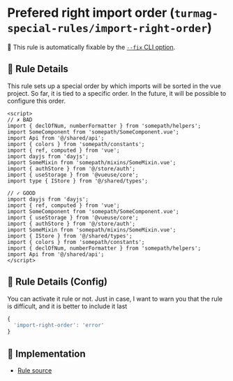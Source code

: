 # Prefered right import order (`turmag-special-rules/import-right-order`)

🔧 This rule is automatically fixable by the [`--fix` CLI option](https://eslint.org/docs/latest/user-guide/command-line-interface#--fix).

<!-- end auto-generated rule header -->

## 📖 Rule Details

This rule sets up a special order by which imports will be sorted in the vue project.
So far, it is tied to a specific order. In the future, it will be possible to configure this order.

```vue
<script>
// ✗ BAD
import { declOfNum, numberFormatter } from 'somepath/helpers';
import SomeComponent from 'somepath/SomeComponent.vue';
import Api from '@/shared/api';
import { colors } from 'somepath/constants';
import { ref, computed } from 'vue';
import dayjs from 'dayjs';
import SomeMixin from 'somepath/mixins/SomeMixin.vue';
import { authStore } from '@/store/auth';
import { useStorage } from '@vueuse/core';
import type { IStore } from '@/shared/types';

// ✓ GOOD
import dayjs from 'dayjs';
import { ref, computed } from 'vue';
import SomeComponent from 'somepath/SomeComponent.vue';
import { useStorage } from '@vueuse/core';
import { authStore } from '@/store/auth';
import SomeMixin from 'somepath/mixins/SomeMixin.vue';
import { IStore } from '@/shared/types';
import { colors } from 'somepath/constants';
import { declOfNum, numberFormatter } from 'somepath/helpers';
import Api from '@/shared/api';
</script>
```

## 🔧 Rule Details (Config)
You can activate it rule or not. Just in case, I want to warn you that the rule is difficult, and it is better to include it last


```js
{
  'import-right-order': 'error'
}
```

## 🔎 Implementation

- [Rule source](../../lib/rules/import-right-order.js)